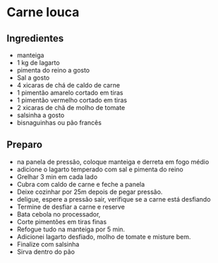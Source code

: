 # Carne louca

## Ingredientes

- manteiga
- 1 kg de lagarto
- pimenta do reino a gosto
- Sal a gosto
- 4 xicaras de chá de caldo de carne
- 1 pimentão amarelo cortado em tiras
- 1 pimentão vermelho cortado em tiras
- 2 xicaras de chã de molho de tomate
- salsinha a gosto
- bisnaguinhas ou pão francês

## Preparo

- na panela de pressão, coloque manteiga e derreta em fogo médio
- adicione o lagarto temperado com sal e pimenta do reino
- Grelhar 3 min em cada lado
- Cubra com caldo de carne e feche a panela
- Deixe cozinhar por 25m depois de pegar pressão.
- deligue, espere a pressão sair, verifique se a carne está desfiando
- Termine de desfiar a carne e reserve
- Bata cebola no processador,
- Corte pimentões em tiras finas
- Refogue tudo na manteiga por 5 min.
- Adicionei lagarto desfiado, molho de tomate e misture bem.
- Finalize com salsinha
- Sirva dentro do pão
  